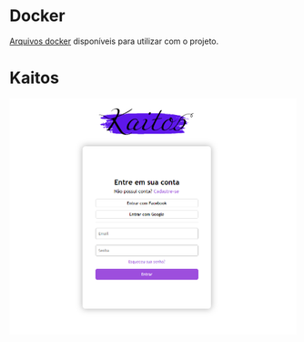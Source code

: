 # Docker
[Arquivos docker](https://github.com/NocDevX/kaitos-docker-setup) disponíveis para utilizar com o projeto.

# Kaitos

![Kaitos Login](https://github.com/NocDevX/Kaitos/blob/beta/showcase_img/kaitos_login.png)
